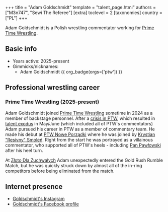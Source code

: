 +++
title = "Adam Goldschmidt"
template = "talent_page.html"
authors = ["M3n747", "Sewi The Referee"]
[extra]
toclevel = 2
[taxonomies]
country = ["PL"]
+++

Adam Goldschmidt is a Polish wrestling commentator working for [Prime Time Wrestling](@/o/ptw.md).

## Basic info 

* Years active: 2025-present
* Gimmicks/nicknames:
  - Adam Goldschmidt {{ org_badge(orgs=['ptw']) }}

## Professional wrestling career

### Prime Time Wrestling (2025-present)

Adam Goldschmidt joined [Prime Time Wrestling](@/o/ptw.md) sometime in 2024 as a member of backstage personnel. After a [crisis in PTW](@/a/ptw-crisis.md), which resulted in [talent exodus](@/a/ptw-exits.md) in May/June (which included all of PTW's commentators) Adam pursued his career in PTW as a member of commentary team. He made his debut at [PTW Nowe Porządki](@/e/ptw/2025-01-11-ptw-nowe-porzadki.md) where he was joined by [Krystian "Resivny" Smoleń](@/w/resviny.md). Right from the start he was portrayed as a villainous commentator, who supported all of PTW's heels - including [Pan Pawłowski](@/w/pan-pawlowski.md) after his heel turn. 

At [Złoto Dla Zuchwałych](@/e/ptw/2025-06-28-ptw-zloto-dla-zuchwalych.md) Adam unexpectedly entered the Gold Rush Rumble Match, but he was quickly struck down by almost all of the in-ring competitors before being eliminated from the match. 

## Internet presence

* [Goldschmidt's Instagram](https://www.instagram.com/adamgoldschmidtptw/)
* [Goldschmidt's Facebook profile](https://www.facebook.com/AdamGoldschmidtPTW)

